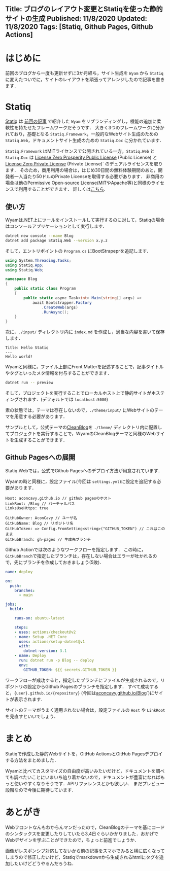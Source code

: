 Title: ブログのレイアウト変更とStatiqを使った静的サイトの生成
Published: 11/8/2020
Updated: 11/8/2020
Tags: [Statiq, Github Pages, Github Actions]
---

# はじめに

前回のブログから一度も更新せずに3か月経ち，サイト生成を `Wyam` から `Statiq` に変えたついでに，サイトのレイアウトを頑張ってアレンジしたので記事を書きます．

# Statiq

[Statiq](https://statiq.dev/) は [前回の記事](20200819_wyam_blog) で紹介した `Wyam` をリブランディングし，機能の追加に柔軟性を持たせたフレームワークだそうです．
大きく3つのフレームワークに分かれており，基礎となる `Statiq.Framework`，一般的なWebサイト生成のための `Statiq.Web`，ドキュメントサイト生成のための `Statiq.Doc` に分かれています．

`Statiq.Framework` はMITライセンスで公開されている一方，`Statiq.Web` と `Statiq.Doc` は [License Zero Prosperity Public License]((https://licensezero.com/licenses/prosperity)) (Public License) と [License Zero Private License](https://licensezero.com/licenses/private) (Private License)` のデュアルライセンスを取ります．
そのため，商用利用の場合は，はじめ30日間の無料体験期間のあと，開発者一人当たり50ドルのPrivate Licenseを取得する必要があります．
非商用の場合は他のPermissive Open-source License(MITやApache等)と同様のライセンスで利用することができます．
詳しくは[こちら](https://github.com/statiqdev/Statiq.Web/blob/main/LICENSE-FAQ.md).

## 使い方

Wyamは.NET上にツールをインストールして実行するのに対して，Statiqの場合はコンソールアプリケーションとして実行します．

```sh
dotnet new console --name Blog
dotnet add package Statiq.Web --version x.y.z
```

そして，エントリポイントの `Program.cs` にBootStrapeprを追記します．

```csharp
using System.Threading.Tasks;
using Statiq.App;
using Statiq.Web;

namespace Blog
{
    public static class Program
    {
        public static async Task<int> Main(string[] args) =>
            await Bootstrapper.Factory
                .CreateWeb(args)
                .RunAsync();
    }
}
```

次に，`./input/` ディレクトリ内に `index.md` を作成し，適当な内容を書いて保存します．

```
Title: Hello Statiq
---
Hello world!
```

Wyamと同様に，ファイル上部にFront Matterを記述することで，記事タイトルやタグといったメタ情報を付与することができます．

```sh
dotnet run -- preview
```

そして，プロジェクトを実行することでローカルホスト上で静的サイトがホスティングされます．(デフォルトでは `localhost:5080`)

素の状態では，テーマは存在しないので，`./theme/input/` にWebサイトのテーマを用意する必要があります．

サンプルとして，公式テーマの[CleanBlog](https://github.com/statiqdev/CleanBlog)を `./theme/` ディレクトリ内に配置してプロジェクトを実行することで，WyamのCleanBlogテーマと同様のWebサイトを生成することができます．

## Github Pagesへの展開

Statiq.Webでは，公式でGithub Pagesへのデプロイ方法が用意されています．

Wyamの時と同様に，設定ファイル(今回は `settings.yml`)に設定を追記する必要があります．
```
Host: aconcavy.github.io // github pagesのホスト
LinkRoot: /Blog // バーチャルパス
LinksUseHttps: true

GitHubOwner: AconCavy // ユーザ名
GitHubName: Blog // リポジトリ名
GitHubToken: => Config.FromSetting<string>("GITHUB_TOKEN") // これはこのまま
GitHubBranch: gh-pages // 生成先ブランチ
```

Github Actionでは次のようなワークフローを指定します．
この時に，`GitHubBranch`で指定したブランチは，存在しない場合はエラーが吐かれるので，先にブランチを作成しておきましょう(5敗)．

```yaml
name: deploy

on:
  push:
    branches:
      - main

jobs:
  build:

    runs-on: ubuntu-latest

    steps:
    - uses: actions/checkout@v2
    - name: Setup .NET Core
      uses: actions/setup-dotnet@v1
      with:
        dotnet-version: 3.1
    - name: Deploy
      run: dotnet run -p Blog -- deploy
      env:
        GITHUB_TOKEN: ${{ secrets.GITHUB_TOKEN }}
```

ワークフローが成功すると，指定したブランチにファイルが生成されるので，リポジトリの設定からGithub Pagesのブランチを指定します．
すべて成功すると，`{user}.github.io/{repository}` (今回は[aconcavy.github.io/Blog](https://aconcavy.github.io/Blog/)`)にサイトが表示されます．

サイトのテーマがうまく適用されない場合は，設定ファイルの `Host` や `LinkRoot` を見直すといいでしょう．

# まとめ

Statiqで作成した静的Webサイトを，GitHub ActionsとGitHub Pagesデプロイする方法をまとめました．

Wyamと比べてカスタマイズの自由度が高いみたいだけど，ドキュメントを調べても調べたいことにいまいち辿り着かないので，ドキュメントが豊富になればもっと使いやすくなりそうです．APIリファレンスとかも欲しい．
まだプレビュー段階なので今後に期待しています．

# あとがき

Webフロントなんもわからんマンだったので，CleanBlogのテーマを基にコードのシンタックスを変更したりしていたら3,4日ぐらいかかりました．おかげでWebデザインを学ぶことができたので，ちょっと前進でしょうか．

画像がレスポンシブ対応してないから前の記事をスマホでみると横に広くなってしまうので修正したいけど，Statiqでmarkdownから生成されるhtmlにタグを追加したいけどどうやるんだろうね．